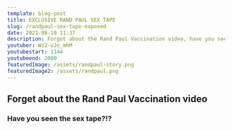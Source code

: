 ```yaml
---
template: blog-post
title: EXCLUSIVE RAND PAUL SEX TAPE
slug: /randpaul-sex-tape-exposed
date: 2021-08-10 11:37
description: Forget about the Rand Paul Vaccination video, have you seen the sex tape?
youtuber: Wz2-uJn_mhM
youtubestart: 1144
youtubeend: 2000
featuredImage: /assets/randpaul-story.png
featuredImage2: /assets/randpaul.png
---
```


## Forget about the Rand Paul Vaccination video

### Have you seen the sex tape?!?




